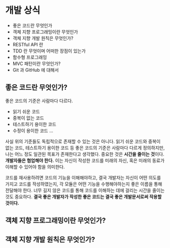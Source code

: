 # 개발 상식
- 좋은 코드란 무엇인가
- 객체 지향 프로그래밍이란 무엇인가
- 객체 지향 개발 원칙은 무엇인가?
- RESTful API 란
- TDD 란 무엇이며 어떠한 장점이 있는가
- 함수형 프로그래밍
- MVC 패턴이란 무엇인가?
- Git 과 GitHub 에 대해서



## 좋은 코드란 무엇인가?
좋은 코드의 기준은 사람마다 다르다. 

- 읽기 쉬운 코드
- 중복이 없는 코드
- 테스트하기 용이한 코드 
- 수정이 용이한 코드 ...

사실 위의 기준들도 독립적으로 존재할 수 있는 것은 아니다. 읽기 쉬운 코드와 중복이 없는 코드, 테스트하기 용이한 코드 등 좋은 코드의 기준은 사람마다 다르게 정의하지만, 나는 어느 정도 일관된 목표가 존재한다고 생각했다. 중요한 것은 **시간을 줄이는 것**이다. **개발자들은 협업해야 한다.** 이는 자신이 작성한 코드를 미래의 자신, 혹은 미래의 동료가 이해할 수 있어야 함을 의미한다.  

코드를 재사용하려면 코드의 기능을 이해해야하고, 결국 개발자는 자신이 어떤 의도를 가지고 코드를 작성하였는지, 각 모듈은 어떤 기능을 수행해야하는지 좋은 이름을 통해 전달해야 한다. 너무 길지 않은 코드를 통해 코드를 이해하는 데에 걸리는 시간을 줄이는 것도 중요하다. **결국 좋은 개발자가 작성한 좋은 코드는 결국 좋은 개발문서로써 작용할 것이다.**


## 객체 지향 프로그래밍이란 무엇인가?

## 객체 지향 개발 원칙은 무엇인가?
